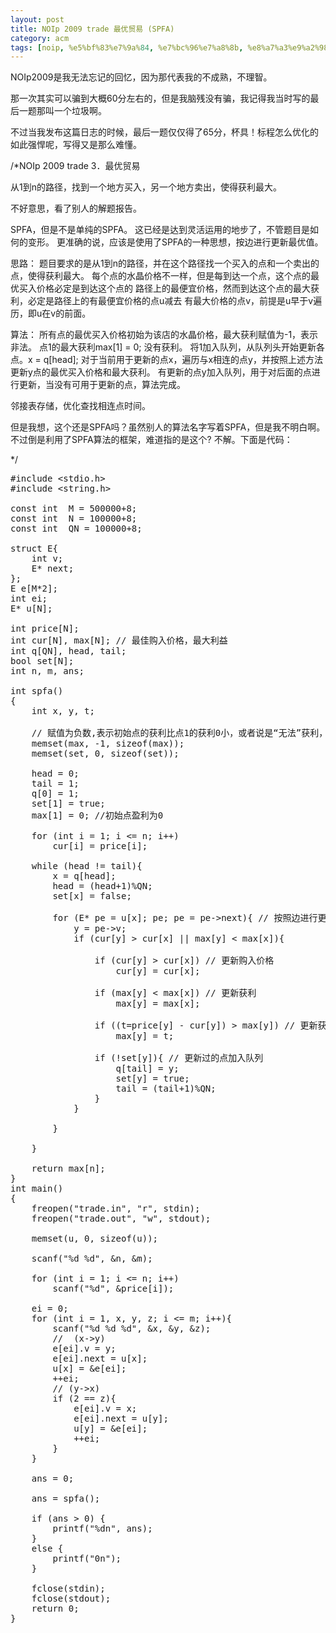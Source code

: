 ```yaml
---
layout: post
title: NOIp 2009 trade 最优贸易 (SPFA)
category: acm
tags: [noip, %e5%bf%83%e7%9a%84, %e7%bc%96%e7%a8%8b, %e8%a7%a3%e9%a2%98%e6%8a%a5%e5%91%8a, %e8%bf%87%e5%8e%bb]
---
```


NOIp2009是我无法忘记的回忆，因为那代表我的不成熟，不理智。

那一次其实可以骗到大概60分左右的，但是我脑残没有骗，我记得我当时写的最后一题那叫一个垃圾啊。

不过当我发布这篇日志的时候，最后一题仅仅得了65分，杯具！标程怎么优化的如此强悍呢，写得又是那么难懂。

/*NOIp 2009 trade 3．最优贸易

从1到n的路径，找到一个地方买入，另一个地方卖出，使得获利最大。

不好意思，看了别人的解题报告。

SPFA，但是不是单纯的SPFA。
这已经是达到灵活运用的地步了，不管题目是如何的变形。
更准确的说，应该是使用了SPFA的一种思想，按边进行更新最优值。

思路：
题目要求的是从1到n的路径，并在这个路径找一个买入的点和一个卖出的点，使得获利最大。
每个点的水晶价格不一样，但是每到达一个点，这个点的最优买入价格必定是到达这个点的
路径上的最便宜价格，然而到达这个点的最大获利，必定是路径上的有最便宜价格的点u减去
有最大价格的点v，前提是u早于v遍历，即u在v的前面。

算法：
所有点的最优买入价格初始为该店的水晶价格，最大获利赋值为-1，表示非法。
点1的最大获利max[1] = 0; 没有获利。
将1加入队列，从队列头开始更新各点。x = q[head];
对于当前用于更新的点x，遍历与x相连的点y，并按照上述方法更新y点的最优买入价格和最大获利。
有更新的点y加入队列，用于对后面的点进行更新，当没有可用于更新的点，算法完成。

邻接表存储，优化查找相连点时间。

但是我想，这个还是SPFA吗？虽然别人的算法名字写着SPFA，但是我不明白啊。
不过倒是利用了SPFA算法的框架，难道指的是这个?
不解。下面是代码：<!--more-->

*/
<pre>#include &lt;stdio.h&gt;
#include &lt;string.h&gt;

const int  M = 500000+8;
const int  N = 100000+8;
const int  QN = 100000+8;

struct E{
    int v;
    E* next;
};
E e[M*2];
int ei;
E* u[N];

int price[N];
int cur[N], max[N]; // 最佳购入价格，最大利益
int q[QN], head, tail;
bool set[N];
int n, m, ans;

int spfa()
{
    int x, y, t;

    // 赋值为负数,表示初始点的获利比点1的获利0小，或者说是“无法”获利，“非法”获利
    memset(max, -1, sizeof(max)); 
    memset(set, 0, sizeof(set));

    head = 0; 
    tail = 1;
    q[0] = 1;
    set[1] = true;
    max[1] = 0; //初始点盈利为0

    for (int i = 1; i &lt;= n; i++)
        cur[i] = price[i];

    while (head != tail){
        x = q[head];
        head = (head+1)%QN;
        set[x] = false;

        for (E* pe = u[x]; pe; pe = pe-&gt;next){ // 按照边进行更新
            y = pe-&gt;v;
            if (cur[y] &gt; cur[x] || max[y] &lt; max[x]){

                if (cur[y] &gt; cur[x]) // 更新购入价格
                    cur[y] = cur[x];

                if (max[y] &lt; max[x]) // 更新获利
                    max[y] = max[x];

                if ((t=price[y] - cur[y]) &gt; max[y]) // 更新获利
                    max[y] = t;

                if (!set[y]){ // 更新过的点加入队列
                    q[tail] = y;
                    set[y] = true;
                    tail = (tail+1)%QN;
                }
            }

        }

    }

    return max[n];
}
int main()
{
    freopen("trade.in", "r", stdin);
    freopen("trade.out", "w", stdout);

    memset(u, 0, sizeof(u));

    scanf("%d %d", &amp;n, &amp;m);

    for (int i = 1; i &lt;= n; i++)
        scanf("%d", &amp;price[i]);

    ei = 0;
    for (int i = 1, x, y, z; i &lt;= m; i++){
        scanf("%d %d %d", &amp;x, &amp;y, &amp;z);
        //  (x-&gt;y)
        e[ei].v = y;
        e[ei].next = u[x];
        u[x] = &amp;e[ei];
        ++ei;
        // (y-&gt;x)
        if (2 == z){
            e[ei].v = x;
            e[ei].next = u[y];
            u[y] = &amp;e[ei];
            ++ei;
        }
    }

    ans = 0;

    ans = spfa();

    if (ans &gt; 0) {
        printf("%dn", ans);
    }
    else {
        printf("0n");
    }

    fclose(stdin);
    fclose(stdout);
    return 0;
}</pre>
